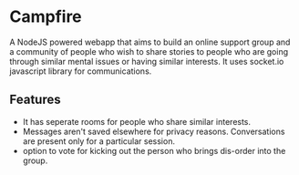 # Campfire
A NodeJS powered webapp that aims to build an online support group and a community of people who wish to share stories to people who are going through similar mental issues or having similar interests.
It uses socket.io javascript library for communications.

## Features
* It has seperate rooms for people who share similar interests.
* Messages aren't saved elsewhere for privacy reasons. Conversations are present only for a particular session.
* option to vote for kicking out the person who brings dis-order into the group.
